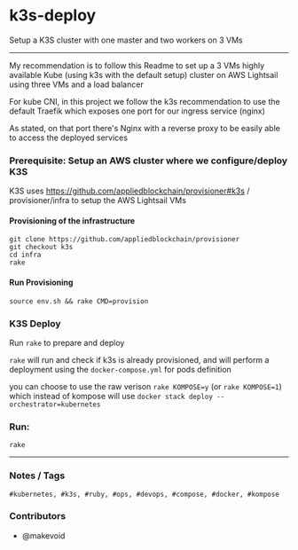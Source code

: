 # k3s-deploy

Setup a K3S cluster with one master and two workers on 3 VMs

---


 My recommendation is to follow this Readme to set up a 3 VMs highly available Kube (using k3s with the default setup) cluster on AWS Lightsail using three VMs and a load balancer

For kube CNI, in this project we follow the k3s recommendation to use the default Traefik which exposes one port for our ingress service (nginx)

As stated, on that port there's Nginx with a reverse proxy to be easily able to access the deployed services

### Prerequisite: Setup an AWS cluster where we configure/deploy K3S

K3S uses https://github.com/appliedblockchain/provisioner#k3s / provisioner/infra to setup the AWS Lightsail VMs


#### Provisioning of the infrastructure

    git clone https://github.com/appliedblockchain/provisioner
    git checkout k3s
    cd infra
    rake

#### Run Provisioning

    source env.sh && rake CMD=provision


### K3S Deploy

Run `rake` to prepare and deploy

`rake` will run and check if k3s is already provisioned, and will perform a deployment using the `docker-compose.yml` for pods definition

you can choose to use the raw verison `rake KOMPOSE=y` (or `rake KOMPOSE=1`) which instead of kompose will use `docker stack deploy --orchestrator=kubernetes`


### Run:

    rake

---

### Notes / Tags

    #kubernetes, #k3s, #ruby, #ops, #devops, #compose, #docker, #kompose

### Contributors

- @makevoid
